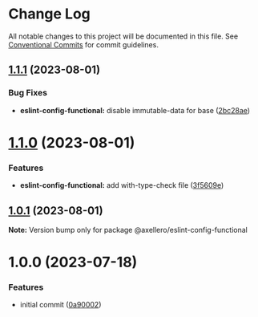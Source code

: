 # Change Log

All notable changes to this project will be documented in this file.
See [Conventional Commits](https://conventionalcommits.org) for commit guidelines.

## [1.1.1](https://github.com/axellero-io/eslint/compare/@axellero/eslint-config-functional@1.1.0...@axellero/eslint-config-functional@1.1.1) (2023-08-01)


### Bug Fixes

* **eslint-config-functional:** disable immutable-data for base ([2bc28ae](https://github.com/axellero-io/eslint/commit/2bc28ae3fce693a6c5ac116b89fadfe81ea44b09))





# [1.1.0](https://github.com/axellero-io/eslint/compare/@axellero/eslint-config-functional@1.0.1...@axellero/eslint-config-functional@1.1.0) (2023-08-01)


### Features

* **eslint-config-functional:** add with-type-check file ([3f5609e](https://github.com/axellero-io/eslint/commit/3f5609ed47df3dc04dc7558c9ffc23ffaef46edb))





## [1.0.1](https://github.com/axellero-io/eslint/compare/@axellero/eslint-config-functional@1.0.0...@axellero/eslint-config-functional@1.0.1) (2023-08-01)

**Note:** Version bump only for package @axellero/eslint-config-functional





# 1.0.0 (2023-07-18)


### Features

* initial commit ([0a90002](https://github.com/axellero-io/eslint/commit/0a90002a5bdcfae79bf0c94a2bdc3cf2719f42aa))
